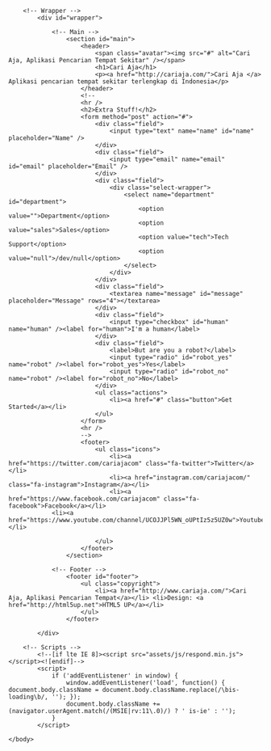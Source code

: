 <html>
	<head>
		<title>CARI AJA INDONESIA | Aplikasi Pencarian Tempat Sekitar</title>
<meta content="Cari Aja adalah aplikasi pencarian tempat sekitar terlengkap di Indonesia. Anda dapat menemukan tempat tempat seperti Restoran, SPBU, ATM, Toko, Bank, Hotel." name="description" />
		<meta charset="utf-8" />
		<meta name="viewport" content="width=device-width, initial-scale=1" />
		<!--[if lte IE 8]><script src="assets/js/html5shiv.js"></script><![endif]-->
		<link rel="stylesheet" href="assets/css/main.css" />
		<!--[if lte IE 9]><link rel="stylesheet" href="assets/css/ie9.css" /><![endif]-->
		<!--[if lte IE 8]><link rel="stylesheet" href="assets/css/ie8.css" /><![endif]-->
		<noscript><link rel="stylesheet" href="assets/css/noscript.css" /></noscript>
	</head>
	<body class="is-loading">

		<!-- Wrapper -->
			<div id="wrapper">

				<!-- Main -->
					<section id="main">
						<header>
							<span class="avatar"><img src="#" alt="Cari Aja, Aplikasi Pencarian Tempat Sekitar" /></span>
							<h1>Cari Aja</h1>
							<p><a href="http://cariaja.com/">Cari Aja </a> Aplikasi pencarian tempat sekitar terlengkap di Indonesia</p>
						</header>
						<!--
						<hr />
						<h2>Extra Stuff!</h2>
						<form method="post" action="#">
							<div class="field">
								<input type="text" name="name" id="name" placeholder="Name" />
							</div>
							<div class="field">
								<input type="email" name="email" id="email" placeholder="Email" />
							</div>
							<div class="field">
								<div class="select-wrapper">
									<select name="department" id="department">
										<option value="">Department</option>
										<option value="sales">Sales</option>
										<option value="tech">Tech Support</option>
										<option value="null">/dev/null</option>
									</select>
								</div>
							</div>
							<div class="field">
								<textarea name="message" id="message" placeholder="Message" rows="4"></textarea>
							</div>
							<div class="field">
								<input type="checkbox" id="human" name="human" /><label for="human">I'm a human</label>
							</div>
							<div class="field">
								<label>But are you a robot?</label>
								<input type="radio" id="robot_yes" name="robot" /><label for="robot_yes">Yes</label>
								<input type="radio" id="robot_no" name="robot" /><label for="robot_no">No</label>
							</div>
							<ul class="actions">
								<li><a href="#" class="button">Get Started</a></li>
							</ul>
						</form>
						<hr />
						-->
						<footer>
							<ul class="icons">
								<li><a href="https://twitter.com/cariajacom" class="fa-twitter">Twitter</a></li>
								<li><a href="instagram.com/cariajacom/" class="fa-instagram">Instagram</a></li>
								<li><a href="https://www.facebook.com/cariajacom" class="fa-facebook">Facebook</a></li>
                <li><a href="https://www.youtube.com/channel/UCOJJPl5WN_oUPtIz5z5UZ0w">Youtube</a></li>

							</ul>
						</footer>
					</section>

				<!-- Footer -->
					<footer id="footer">
						<ul class="copyright">
							<li><a href="http://www.cariaja.com/">Cari Aja, Aplikasi Pencarian Tempat</a></li> <li>Design: <a href="http://html5up.net">HTML5 UP</a></li>
						</ul>
					</footer>

			</div>

		<!-- Scripts -->
			<!--[if lte IE 8]><script src="assets/js/respond.min.js"></script><![endif]-->
			<script>
				if ('addEventListener' in window) {
					window.addEventListener('load', function() { document.body.className = document.body.className.replace(/\bis-loading\b/, ''); });
					document.body.className += (navigator.userAgent.match(/(MSIE|rv:11\.0)/) ? ' is-ie' : '');
				}
			</script>

	</body>
</html>
